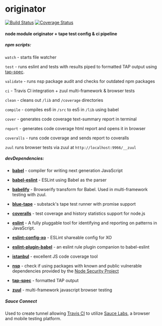 # originator
 [![Build Status](https://travis-ci.org/zanuka/originator.svg)](https://travis-ci.org/zanuka/originator) [![Coverage Status](https://coveralls.io/repos/zanuka/originator/badge.svg?branch=master&service=github)](https://coveralls.io/github/zanuka/originator?branch=master)

#### node module originator + tape test config & ci pipeline

##### npm scripts:

`watch` - starts file watcher

`test` - runs eslint and tests with results piped to formatted TAP output using [tap-spec](https://github.com/scottcorgan/tap-spec).

`validate` - runs nsp package audit and checks for outdated npm packages

`ci` - Travis CI integration + zuul multi-framework & browser tests

`clean` - cleans out `/lib` and `/coverage` directories

`compile` - compiles es6 in `/src` to es5 in `/lib` using babel

`cover` - generates code coverage text-summary report in terminal

`report` - generates code coverage html report and opens it in browser

`coveralls` - runs code coverage and sends report to coveralls

`zuul` runs browser tests via zuul at `http://localhost:9966/__zuul`


##### devDependencies:

- [**babel**](https://github.com/babel/babel) - compiler for writing next generation JavaScript
 
- [**babel-eslint**](https://github.com/babel/babel-eslint) - ESLint using Babel as the parser

- [**babelify**](https://github.com/babel/babelify) - Browserify transform for Babel. Used in multi-framework testing with zuul.

- [**blue-tape**](https://github.com/spion/blue-tape) - substack's tape test runner with promise support
 
- [**coveralls**](https://github.com/nickmerwin/node-coveralls) - test coverage and history statistics support for node.js

- [**eslint**](https://github.com/eslint/eslint) - A fully pluggable tool for identifying and reporting on patterns in JavaScript.

- [**eslint-config-xo**](https://github.com/sindresorhus/eslint-config-xo) - ESLint shareable config for XO
 
- [**eslint-plugin-babel**](https://github.com/babel/eslint-plugin-babel) - an eslint rule plugin companion to babel-eslint
 
- [**istanbul**](https://github.com/gotwarlost/istanbul) - excellent JS code coverage tool

- [**nsp**](https://github.com/nodesecurity/nsp) - check if using packages with known and public vulnerable dependencies provided by the [Node Security Project](https://nodesecurity.io/)

- [**tap-spec**](https://github.com/scottcorgan/tap-spec) - formatted TAP output

- [**zuul**](https://github.com/defunctzombie/zuul) - multi-framework javascript browser testing

##### Sauce Connect 
Used to create tunnel allowing [Travis CI](https://travis-ci.org/) to utilize [Sauce Labs](https://saucelabs.com), a browser and mobile testing platform.


